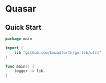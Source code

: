 # Quasar

## Quick Start

```go
package main

import (
	lib "github.com/bmwadforth/go-lib/util"
)

func main() {
	logger := lib. 
}

```